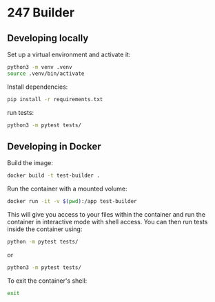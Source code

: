 # 247 Builder

## Developing locally

Set up a virtual environment and activate it:

```sh
python3 -m venv .venv
source .venv/bin/activate
```

Install dependencies:

```sh
pip install -r requirements.txt
```

run tests:

```sh
python3 -m pytest tests/
```

## Developing in Docker

Build the image:

```sh
docker build -t test-builder .
```

Run the container with a mounted volume:

```sh
docker run -it -v $(pwd):/app test-builder
```

This will give you access to your files within the container and run the container in interactive mode with shell access. You can then run tests inside the container using:

```sh
python -m pytest tests/
```

or

```sh
python3 -m pytest tests/
```

To exit the container's shell:

```sh
exit
```
